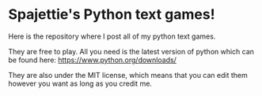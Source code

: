# Spajettie's Python text games!
Here is the repository where I post all of my python text games.

They are free to play. All you need is the latest version of python which can be found here: https://www.python.org/downloads/

They are also under the MIT license, which means that you can edit them however you want as long as you credit me.
